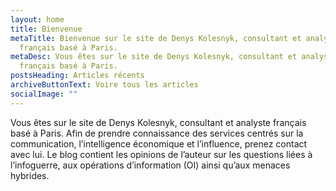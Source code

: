 ```yaml
---
layout: home
title: Bienvenue
metaTitle: Bienvenue sur le site de Denys Kolesnyk, consultant et analyste
  français basé à Paris.
metaDesc: Vous êtes sur le site de Denys Kolesnyk, consultant et analyste
  français basé à Paris.
postsHeading: Articles récents
archiveButtonText: Voire tous les articles
socialImage: ""
---
```

Vous êtes sur le site de Denys Kolesnyk, consultant et analyste français basé à Paris. Afin de prendre connaissance des services centrés sur la communication, l’intelligence économique et l’influence, prenez contact avec lui. Le blog contient les opinions de l’auteur sur les questions liées à l’infoguerre, aux opérations d’information (OI) ainsi qu’aux menaces hybrides.